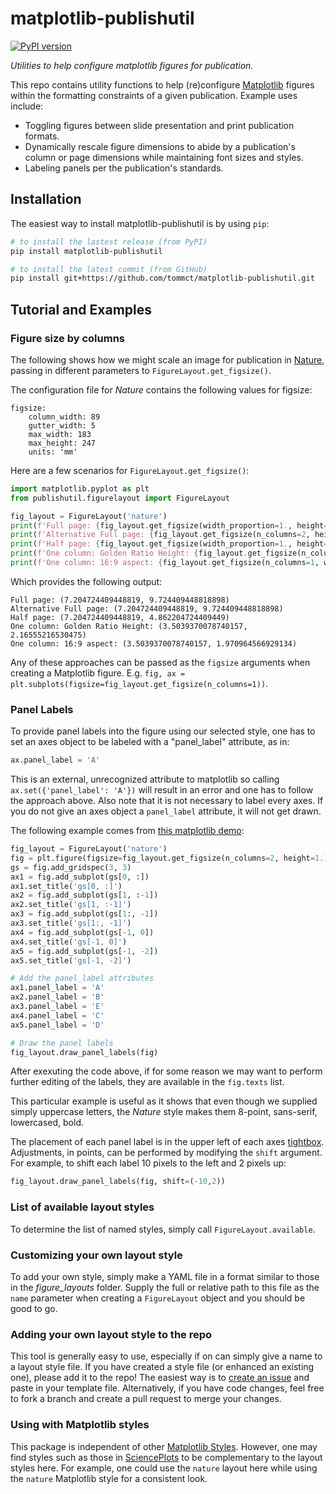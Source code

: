# matplotlib-publishutil

[![PyPI version](https://badge.fury.io/py/publishutil.svg)](https://badge.fury.io/py/matplotlib-publishutil)

*Utilities to help configure matplotlib figures for publication.*

This repo contains utility functions to help (re)configure [Matplotlib](https://matplotlib.org/) 
figures within the formatting constraints of a given 
publication. Example uses include:

  * Toggling figures between slide presentation and print publication formats. 
  * Dynamically rescale figure dimensions to abide by a publication's column 
    or page dimensions while maintaining font sizes and styles.
  * Labeling panels per the publication's standards.

## Installation

The easiest way to install matplotlib-publishutil is by using `pip`:

```bash
# to install the lastest release (from PyPI)
pip install matplotlib-publishutil

# to install the latest commit (from GitHub)
pip install git+https://github.com/tommct/matplotlib-publishutil.git
```

## Tutorial and Examples

### Figure size by columns

The following shows how we might scale an image for publication in [Nature](https://www.nature.com/documents/nature-final-artwork.pdf), 
passing in different parameters to `FigureLayout.get_figsize()`.

The configuration file for *Nature* contains the following values for figsize:

    figsize:
        column_width: 89
        gutter_width: 5
        max_width: 183
        max_height: 247
        units: 'mm'

Here are a few scenarios for `FigureLayout.get_figsize()`:

```python
import matplotlib.pyplot as plt
from publishutil.figurelayout import FigureLayout

fig_layout = FigureLayout('nature')
print(f'Full page: {fig_layout.get_figsize(width_proportion=1., height=1.)}')
print(f'Alternative Full page: {fig_layout.get_figsize(n_columns=2, height=1.)}')
print(f'Half page: {fig_layout.get_figsize(width_proportion=1., height=.5)}')
print(f'One column: Golden Ratio Height: {fig_layout.get_figsize(n_columns=1)}')
print(f'One column: 16:9 aspect: {fig_layout.get_figsize(n_columns=1, wh_ratio=16/9)}')
```

Which provides the following output:

```
Full page: (7.204724409448819, 9.724409448818898)
Alternative Full page: (7.204724409448819, 9.724409448818898)
Half page: (7.204724409448819, 4.862204724409449)
One column: Golden Ratio Height: (3.5039370078740157, 2.16555216530475)
One column: 16:9 aspect: (3.5039370078740157, 1.970964566929134)
```

Any of these approaches can be passed as the `figsize` arguments when creating
a Matplotlib figure. E.g. 
`fig, ax = plt.subplots(figsize=fig_layout.get_figsize(n_columns=1))`.

### Panel Labels

To provide panel labels into the figure using our selected style, one has to 
set an axes object to be labeled with a "panel_label" attribute, as in:

```python
ax.panel_label = 'A'
```

This is an external, unrecognized attribute to matplotlib so calling 
`ax.set({'panel_label': 'A'})` will result in an error and one has to follow 
the approach above. Also note that it is not necessary to label every axes. 
If you do not give an axes object a `panel_label` attribute, it will not get 
drawn.

The following example comes from [this matplotlib demo](https://matplotlib.org/stable/tutorials/intermediate/gridspec.html):

```python
fig_layout = FigureLayout('nature')
fig = plt.figure(figsize=fig_layout.get_figsize(n_columns=2, height=1.), constrained_layout=True)
gs = fig.add_gridspec(3, 3)
ax1 = fig.add_subplot(gs[0, :])
ax1.set_title('gs[0, :]')
ax2 = fig.add_subplot(gs[1, :-1])
ax2.set_title('gs[1, :-1]')
ax3 = fig.add_subplot(gs[1:, -1])
ax3.set_title('gs[1:, -1]')
ax4 = fig.add_subplot(gs[-1, 0])
ax4.set_title('gs[-1, 0]')
ax5 = fig.add_subplot(gs[-1, -2])
ax5.set_title('gs[-1, -2]')

# Add the panel_label attributes
ax1.panel_label = 'A'
ax2.panel_label = 'B'
ax3.panel_label = 'E'
ax4.panel_label = 'C'
ax5.panel_label = 'D'

# Draw the panel labels
fig_layout.draw_panel_labels(fig)
```

After exexuting the code above, if for some reason we may want to perform 
further editing of the labels, they are available in the `fig.texts` list.

This particular example is useful as it shows that even though we supplied
simply uppercase letters, the *Nature* style makes them 8-point, sans-serif,
lowercased, bold.

The placement of each panel label is in the upper left of each axes [tightbox](https://matplotlib.org/stable/api/_as_gen/matplotlib.axes.Axes.get_tightbbox.html).
Adjustments, in points, can be performed by modifying the `shift` argument.
For example, to shift each label 10 pixels to the left and 2 pixels up:

```python
fig_layout.draw_panel_labels(fig, shift=(-10,2))
```

### List of available layout styles

To determine the list of named styles, simply call `FigureLayout.available`.

### Customizing your own layout style

To add your own style, simply make a YAML file in a format similar to those
in the *figure_layouts* folder. Supply the full or relative path to this
file as the `name` parameter when creating a `FigureLayout` object and you
should be good to go.

### Adding your own layout style to the repo

This tool is generally easy to use, especially if on can simply give a name
to a layout style file. If you have created a style file (or enhanced an
existing one), please add it to the repo! The easiest way is to 
[create an issue](https://github.com/tommct/matplotlib-publishutil/issues) and
paste in your template file. Alternatively, if you have code changes, feel free
to fork a branch and create a pull request to merge your changes.

### Using with Matplotlib styles

This package is independent of other [Matplotlib Styles](https://matplotlib.org/stable/gallery/style_sheets/style_sheets_reference.html).
However, one may find styles such as those in [SciencePlots](https://github.com/garrettj403/SciencePlots) 
to be complementary to the layout styles here. For example, one could use the `nature` layout here
while using the `nature` Matplotlib style for a consistent look.
